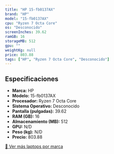 ```yaml
---
title: "HP 15-fb0137AX"
brand: "HP"
model: "15-fb0137AX"
cpu: "Ryzen 7 Octa Core"
os: "Desconocido"
screenInches: 39.62
ramGB: 16
storageMB: 512
gpu: ""
weightKg: null
price: 803.88
tags: ["HP", "Ryzen 7 Octa Core", "Desconocido"]
---
```

## Especificaciones

- **Marca:** HP
- **Modelo:** 15-fb0137AX
- **Procesador:** Ryzen 7 Octa Core
- **Sistema Operativo:** Desconocido
- **Pantalla (pulgadas):** 39.62
- **RAM (GB):** 16
- **Almacenamiento (MB):** 512
- **GPU:** N/D
- **Peso (kg):** N/D
- **Precio:** 803.88

[:rocket: Ver más laptops por marca](/brand/hp)
